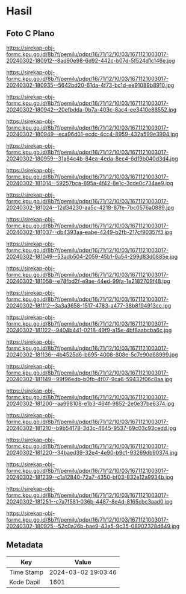 # Hasil

## Foto C Plano

https://sirekap-obj-formc.kpu.go.id/8b7f/pemilu/pdpr/16/71/12/10/03/1671121003017-20240302-180912--8ad90e98-6d92-442c-b07d-5f524d1c146e.jpg

https://sirekap-obj-formc.kpu.go.id/8b7f/pemilu/pdpr/16/71/12/10/03/1671121003017-20240302-180935--5642bd20-61da-4f73-bc1d-ee91089b8910.jpg

https://sirekap-obj-formc.kpu.go.id/8b7f/pemilu/pdpr/16/71/12/10/03/1671121003017-20240302-180942--20efbdda-0b7a-403c-8ac4-ee3410e88552.jpg

https://sirekap-obj-formc.kpu.go.id/8b7f/pemilu/pdpr/16/71/12/10/03/1671121003017-20240302-180949--eca96d01-ecdc-4cc4-8959-432a599e3994.jpg

https://sirekap-obj-formc.kpu.go.id/8b7f/pemilu/pdpr/16/71/12/10/03/1671121003017-20240302-180959--31a84c4b-84ea-4eda-8ec4-6d19b040d3d4.jpg

https://sirekap-obj-formc.kpu.go.id/8b7f/pemilu/pdpr/16/71/12/10/03/1671121003017-20240302-181014--59257bca-895a-4f42-8e1c-3cde0c734ae9.jpg

https://sirekap-obj-formc.kpu.go.id/8b7f/pemilu/pdpr/16/71/12/10/03/1671121003017-20240302-181024--12d34230-aa5c-4218-87fe-7bc0576a0889.jpg

https://sirekap-obj-formc.kpu.go.id/8b7f/pemilu/pdpr/16/71/12/10/03/1671121003017-20240302-181037--db4393aa-eabe-4249-b2fb-217cf90357f3.jpg

https://sirekap-obj-formc.kpu.go.id/8b7f/pemilu/pdpr/16/71/12/10/03/1671121003017-20240302-181049--53adb504-2059-45b1-9a54-299d83d0885e.jpg

https://sirekap-obj-formc.kpu.go.id/8b7f/pemilu/pdpr/16/71/12/10/03/1671121003017-20240302-181058--e78fbd2f-e9ae-44ed-99fa-1e2182709f48.jpg

https://sirekap-obj-formc.kpu.go.id/8b7f/pemilu/pdpr/16/71/12/10/03/1671121003017-20240302-181112--3a3a3658-1517-4783-a477-38b8194913cc.jpg

https://sirekap-obj-formc.kpu.go.id/8b7f/pemilu/pdpr/16/71/12/10/03/1671121003017-20240302-181122--9404b441-0218-49f9-a15e-4bf8aabcba6c.jpg

https://sirekap-obj-formc.kpu.go.id/8b7f/pemilu/pdpr/16/71/12/10/03/1671121003017-20240302-181136--4b4525d6-b695-4008-808e-5c7e90d68999.jpg

https://sirekap-obj-formc.kpu.go.id/8b7f/pemilu/pdpr/16/71/12/10/03/1671121003017-20240302-181149--99f96edb-b0fb-4f07-9ca6-59432f06c8aa.jpg

https://sirekap-obj-formc.kpu.go.id/8b7f/pemilu/pdpr/16/71/12/10/03/1671121003017-20240302-181200--aa998108-e1b3-464f-9852-2e0e37be6374.jpg

https://sirekap-obj-formc.kpu.go.id/8b7f/pemilu/pdpr/16/71/12/10/03/1671121003017-20240302-181210--b9b54178-3d3c-4645-9537-69c03c93cedd.jpg

https://sirekap-obj-formc.kpu.go.id/8b7f/pemilu/pdpr/16/71/12/10/03/1671121003017-20240302-181220--34baed39-32e4-4e90-b9c1-93269db90374.jpg

https://sirekap-obj-formc.kpu.go.id/8b7f/pemilu/pdpr/16/71/12/10/03/1671121003017-20240302-181239--c1a12840-72a7-4350-bf03-832e12a9934b.jpg

https://sirekap-obj-formc.kpu.go.id/8b7f/pemilu/pdpr/16/71/12/10/03/1671121003017-20240302-181251--c7a7f581-036b-4487-8e4d-8165cbc3aad0.jpg

https://sirekap-obj-formc.kpu.go.id/8b7f/pemilu/pdpr/16/71/12/10/03/1671121003017-20240302-180925--52c0a26b-bae9-43a5-9c35-08902328d649.jpg


## Metadata

| Key        | Value               |
| ---------- | ------------------- |
| Time Stamp | 2024-03-02 19:03:46 |
| Kode Dapil | 1601                |



